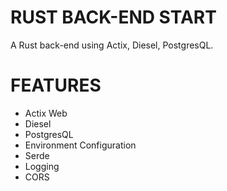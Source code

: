 # RUST BACK-END START

A Rust back-end using Actix, Diesel, PostgresQL.

# FEATURES

- Actix Web
- Diesel
- PostgresQL
- Environment Configuration
- Serde
- Logging
- CORS
